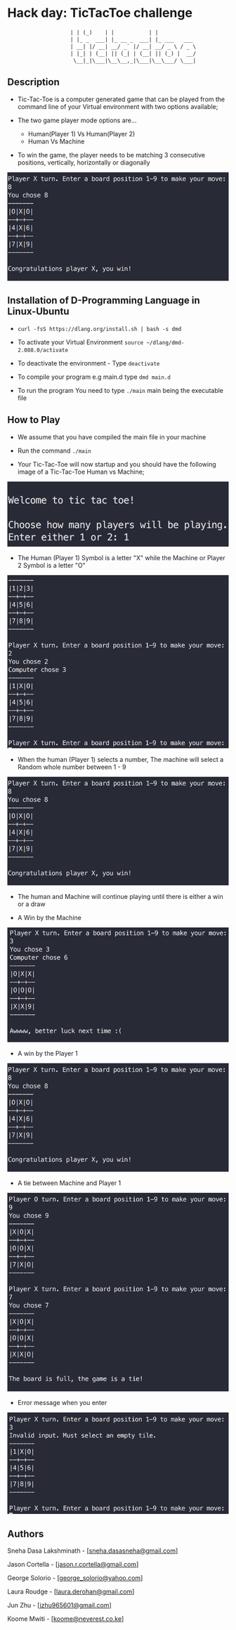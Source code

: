 # Hack day: TicTacToe challenge

                        | | (_)    | |           | |            
                        | |_ _  ___| |_ __ _  ___| |_ ___   ___ 
                        | __| |/ __| __/ _` |/ __| __/ _ \ / _ \
                        | |_| | (__| || (_| | (__| || (_) |  __/
                         \__|_|\___|\__\__,_|\___|\__\___/ \___|



## Description

* Tic-Tac-Toe is a computer generated game that can be played from the command line of your Virtual environment with two options available;

<ul>
<li>The two game player mode options are...</li>
<ul>
<li>Human(Player 1) Vs Human(Player 2)</li>
<li>Human Vs Machine</li>
</ul>
</ul>


* To win the game, the player needs to be matching 3 consecutive positions, vertically, horizontally or diagonally

![Game Pattern (courtesy Team Big Ds ](https://github.com/jasoncortella/TicTacToe-challenge/blob/master/Images/Player_win.png)


## Installation of D-Programming Language in Linux-Ubuntu


* ```curl -fsS https://dlang.org/install.sh | bash -s dmd```

* To activate your Virtual Environment ```source ~/dlang/dmd-2.088.0/activate```

* To deactivate the environment - Type ```deactivate```

* To compile your program e.g main.d type ```dmd main.d```

* To run the program You need to type ```./main``` main being the executable file


## How to Play

* We assume that you have compiled the main file in your machine

* Run the command ```./main```

* Your Tic-Tac-Toe will now startup and you should have the following image of a Tic-Tac-Toe Human vs Machine;


![Welcome Page (courtesy Team Big Ds ](https://github.com/jasoncortella/TicTacToe-challenge/blob/master/Images/Welcome.png)


* The Human (Player 1) Symbol is a letter "X" while the Machine or Player 2 Symbol is a letter "O"


![Game Symbols (courtesy Team Big Ds ](https://github.com/jasoncortella/TicTacToe-challenge/blob/master/Images/Symbols.png)     


* When the human (Player 1) selects a number, The machine will select a Random whole number between 1 - 9


![Game Selection Symbols (courtesy Team Big Ds ](https://github.com/jasoncortella/TicTacToe-challenge/blob/master/Images/Player_win.png) 
  

* The human and Machine will continue playing until there is either a win or a draw

* A Win by the Machine


![Machine Wins (courtesy Team Big Ds ](https://github.com/jasoncortella/TicTacToe-challenge/blob/master/Images/Machine_wins.png) 


* A win by the Player 1


![Player Wins (courtesy Team Big Ds ](https://github.com/jasoncortella/TicTacToe-challenge/blob/master/Images/Player_win.png)


* A tie between Machine and Player 1


![Tie between Machine Vs Player (courtesy Team Big Ds ](https://github.com/jasoncortella/TicTacToe-challenge/blob/master/Images/Tie.png)


* Error message when you enter 


![Error Message (courtesy Team Big Ds ](https://github.com/jasoncortella/TicTacToe-challenge/blob/master/Images/Error_message.png)


## Authors

Sneha Dasa Lakshminath - [sneha.dasasneha@gmail.com]

Jason Cortella - [jason.r.cortella@gmail.com]

George Solorio - [george_solorio@yahoo.com]

Laura Roudge - [laura.derohan@gmail.com]

Jun Zhu - [jzhu965601@gmail.com]

Koome Mwiti - [koome@neverest.co.ke]


